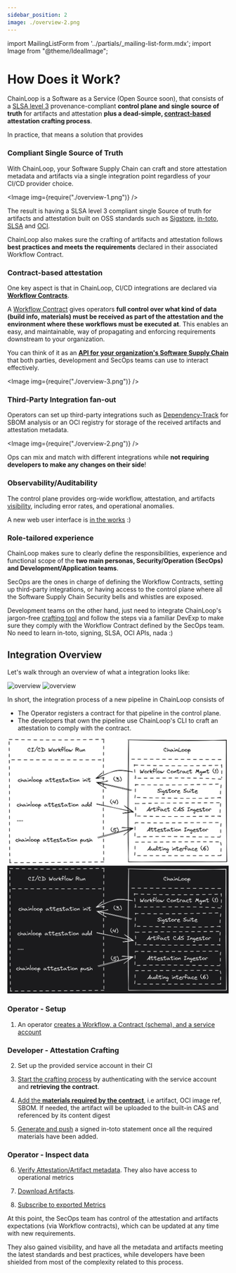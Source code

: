 ```yaml
---
sidebar_position: 2
image: ./overview-2.png
---
```


import MailingListForm from '../partials/\_mailing-list-form.mdx';
import Image from "@theme/IdealImage";

# How Does it Work?

ChainLoop is a Software as a Service (Open Source soon), that consists of a [SLSA level 3](https://slsa.dev/spec/v0.1/requirements#summary-table) provenance-compliant **control plane and single source of truth** for artifacts and attestation **plus a dead-simple, [contract-based](/getting-started/workflow-definition#workflow-contracts) attestation crafting process**.

In practice, that means a solution that provides

### Compliant Single Source of Truth

With ChainLoop, your Software Supply Chain can craft and store attestation metadata and artifacts via a single integration point regardless of your CI/CD provider choice.

<Image img={require("./overview-1.png")} />

The result is having a SLSA level 3 compliant single Source of truth for artifacts and attestation built on OSS standards such as [Sigstore](https://www.sigstore.dev/), [in-toto](https://in-toto.io/), [SLSA](https://slsa.dev) and [OCI](https://github.com/opencontainers/image-spec/blob/main/spec.md).

ChainLoop also makes sure the crafting of artifacts and attestation follows **best practices and meets the requirements** declared in their associated Workflow Contract.

### Contract-based attestation

One key aspect is that in ChainLoop, CI/CD integrations are declared via [**Workflow Contracts**](/getting-started/workflow-definition#workflow-contracts).

A [Workflow Contract](/reference/operator/contract) gives operators **full control over what kind of data (build info, materials) must be received as part of the attestation and the environment where these workflows must be executed at**. This enables an easy, and maintainable, way of propagating and enforcing requirements downstream to your organization.

You can think of it as an [**API for your organization's Software Supply Chain**](/reference/operator/contract) that both parties, development and SecOps teams can use to interact effectively.

<Image img={require("./overview-3.png")} />

### Third-Party Integration fan-out

Operators can set up third-party integrations such as [Dependency-Track](https://dependencytrack.org/) for SBOM analysis or an OCI registry for storage of the received artifacts and attestation metadata.

<Image img={require("./overview-2.png")} />

Ops can mix and match with different integrations while **not requiring developers to make any changes on their side**!

### Observability/Auditability

The control plane provides org-wide workflow, attestation, and artifacts [visibility](/getting-started/operator-view), including error rates, and operational anomalies.

A new web user interface is [in the works](https://github.com/chainloop-dev/frontend) :)

### Role-tailored experience

ChainLoop makes sure to clearly define the responsibilities, experience and functional scope of the **two main personas, Security/Operation (SecOps) and Development/Application teams**.

SecOps are the ones in charge of defining the Workflow Contracts, setting up third-party integrations, or having access to the control plane where all the Software Supply Chain Security bells and whistles are exposed.

Development teams on the other hand, just need to integrate ChainLoop's jargon-free [crafting tool](/getting-started/attestation-crafting) and follow the steps via a familiar DevExp to make sure they comply with the Workflow Contract defined by the SecOps team. No need to learn in-toto, signing, SLSA, OCI APIs, nada :)

## Integration Overview

Let's walk through an overview of what a integration looks like:

![overview](/img/v2/chainloop-dev-overview.png#gh-light-mode-only)
![overview](/img/v2/chainloop-dev-overview-dark.png#gh-dark-mode-only)

In short, the integration process of a new pipeline in ChainLoop consists of

- The Operator registers a contract for that pipeline in the control plane.
- The developers that own the pipeline use ChainLoop's CLI to craft an attestation to comply with the contract.

![flow](./chainloop.dev.png#gh-light-mode-only)
![flow](./chainloop.dev-dark.png#gh-dark-mode-only)

### Operator - Setup

1. An operator [creates a Workflow, a Contract (schema), and a service account](/getting-started/workflow-definition#workflow-and-contract-creation)

### Developer - Attestation Crafting

2. Set up the provided service account in their CI

3. [Start the crafting process](/getting-started/attestation-crafting#initialization) by authenticating with the service account and **retrieving the contract**.

4. [Add the **materials required by the contract**](/getting-started/attestation-crafting#adding-materials), i.e artifact, OCI image ref, SBOM. If needed, the artifact will be uploaded to the built-in CAS and referenced by its content digest

5. [Generate and push](/getting-started/attestation-crafting#encode-sign-and-push-attestation) a signed in-toto statement once all the required materials have been added.

### Operator - Inspect data

6. [Verify Attestation/Artifact metadata](/getting-started/operator-view). They also have access to operational metrics

7. [Download Artifacts](/getting-started/operator-view#artifacts-download).

8. [Subscribe to exported Metrics](/getting-started/operator-view#metrics-coming-soon)

At this point, the SecOps team has control of the attestation and artifacts expectations (via Workflow contracts), which can be updated at any time with new requirements.

They also gained visibility, and have all the metadata and artifacts meeting the latest standards and best practices, while developers have been shielded from most of the complexity related to this process.

<MailingListForm />
